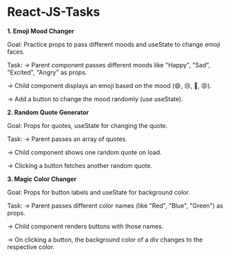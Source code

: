 # React-JS-Tasks

**1. Emoji Mood Changer**

Goal: Practice props to pass different moods and useState to change emoji faces.

Task: 
-> Parent component passes different moods like "Happy", "Sad", "Excited", "Angry" as props.

-> Child component displays an emoji based on the mood (😄, 😢, 🤩, 😡).

-> Add a button to change the mood randomly (use useState).



**2. Random Quote Generator**

Goal: Props for quotes, useState for changing the quote.

Task:
-> Parent passes an array of quotes.

-> Child component shows one random quote on load.

-> Clicking a button fetches another random quote.



**3. Magic Color Changer**

Goal: Props for button labels and useState for background color.

Task:
-> Parent passes different color names (like "Red", "Blue", "Green") as props.

-> Child component renders buttons with those names.

-> On clicking a button, the background color of a div changes to the respective color.



